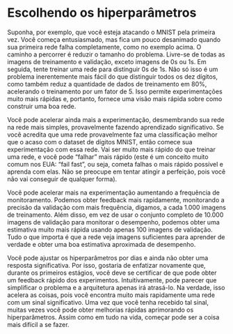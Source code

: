 # Escolhendo os hiperparâmetros

Suponha, por exemplo, que você esteja atacando o MNIST pela primeira vez. Você começa entusiasmado, mas fica um pouco desanimado quando sua primeira rede falha completamente, como no exemplo acima. O caminho a percorrer é reduzir o tamanho do problema. Livre-se de todas as imagens de treinamento e validação, exceto imagens de 0s ou 1s. Em seguida, tente treinar uma rede para distinguir 0s de 1s. Não só isso é um problema inerentemente mais fácil do que distinguir todos os dez dígitos, como também reduz a quantidade de dados de treinamento em 80%, acelerando o treinamento por um fator de 5. Isso permite experimentações muito mais rápidas e, portanto, fornece uma visão mais rápida sobre como construir uma boa rede.

Você pode acelerar ainda mais a experimentação, desmembrando sua rede na rede mais simples, provavelmente fazendo aprendizado significativo. Se você acredita que uma rede provavelmente faz uma classificação melhor que o acaso com o dataset de dígitos MNIST, então comece sua experimentação com essa rede. Vai ser muito mais rápido do que treinar uma rede, e você pode “falhar” mais rápido (este é um conceito muito comum nos EUA: “fail fast”, ou seja, cometa falhas o mais rápido possível e aprenda com elas. Não se preocupe em tentar atingir a perfeição, pois você não vai conseguir de qualquer forma).

Você pode acelerar mais na experimentação aumentando a frequência de monitoramento. Podemos obter feedback mais rapidamente, monitorando a precisão da validação com mais frequência, digamos, a cada 1.000 imagens de treinamento. Além disso, em vez de usar o conjunto completo de 10.000 imagens de validação para monitorar o desempenho, podemos obter uma estimativa muito mais rápida usando apenas 100 imagens de validação. Tudo o que importa é que a rede veja imagens suficientes para aprender de verdade e obter uma boa estimativa aproximada de desempenho. 

Você pode ajustar os hiperparâmetros por dias e ainda não obter uma resposta significativa. Por isso, gostaria de enfatizar novamente que, durante os primeiros estágios, você deve se certificar de que pode obter um feedback rápido dos experimentos. Intuitivamente, pode parecer que simplificar o problema e a arquitetura apenas irá atrasá-lo. Na verdade, isso acelera as coisas, pois você encontra muito mais rapidamente uma rede com um sinal significativo. Uma vez que você tenha recebido tal sinal, muitas vezes você pode obter melhorias rápidas aprimorando os hiperparâmetros. Assim como em tudo na vida, começar pode ser a coisa mais difícil a se fazer.
